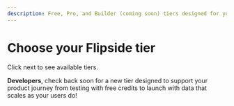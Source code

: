 ```yaml
---
description: Free, Pro, and Builder (coming soon) tiers designed for your success in web3
---
```


# Choose your Flipside tier

Click next to see available tiers.&#x20;

**Developers**, check back soon for a new tier designed to support your product journey from testing with free credits to launch with data that scales as your users do!
